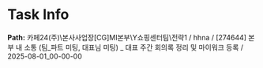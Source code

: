 # Task Info

**Path:** 카페24(주)\본사사업장\[CG]MI본부\Y쇼핑센터팀\전략1 / hhna / [274644] 본부 내 소통 (팀_파트 미팅, 대표님 미팅) _ 대표 주간 회의록 정리 및 마이워크 등록 / 2025-08-01_00-00-00

